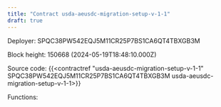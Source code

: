 ```yaml
---
title: "Contract usda-aeusdc-migration-setup-v-1-1"
draft: true
---
```

Deployer: SPQC38PW542EQJ5M11CR25P7BS1CA6QT4TBXGB3M


 



Block height: 150668 (2024-05-19T18:48:10.000Z)

Source code: {{<contractref "usda-aeusdc-migration-setup-v-1-1" SPQC38PW542EQJ5M11CR25P7BS1CA6QT4TBXGB3M usda-aeusdc-migration-setup-v-1-1>}}

Functions:


